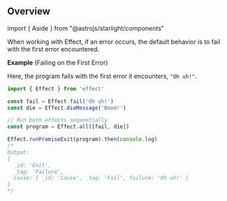 ## Overview

import { Aside } from "@astrojs/starlight/components"

When working with Effect, if an error occurs, the default behavior is to fail with the first error encountered.

**Example** (Failing on the First Error)

Here, the program fails with the first error it encounters, `"Oh uh!"`.

```ts twoslash
import { Effect } from 'effect'

const fail = Effect.fail('Oh uh!')
const die = Effect.dieMessage('Boom!')

// Run both effects sequentially
const program = Effect.all([fail, die])

Effect.runPromiseExit(program).then(console.log)
/*
Output:
{
  _id: 'Exit',
  _tag: 'Failure',
  cause: { _id: 'Cause', _tag: 'Fail', failure: 'Oh uh!' }
}
*/
```

